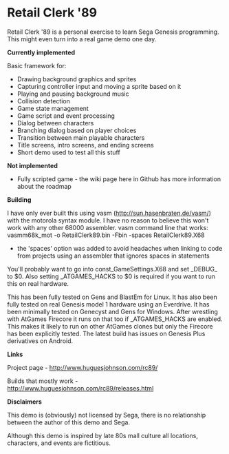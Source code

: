 # Retail Clerk '89
Retail Clerk '89 is a personal exercise to learn Sega Genesis programming. This might even turn into a real game demo one day.

**Currently implemented**

Basic framework for:
* Drawing background graphics and sprites
* Capturing controller input and moving a sprite based on it
* Playing and pausing background music
* Collision detection
* Game state management
* Game script and event processing
* Dialog between characters
* Branching dialog based on player choices
* Transition between main playable characters
* Title screens, intro screens, and ending screens
* Short demo used to test all this stuff

**Not implemented**

* Fully scripted game - the wiki page here in Github has more information about the roadmap

**Building**

I have only ever built this using vasm (http://sun.hasenbraten.de/vasm/) with the motorola syntax module. I have no reason to believe this won't work with any other 68000 assembler.
vasm command line that works: 
vasmm68k_mot -o RetailClerk89.bin -Fbin -spaces RetailClerk89.X68
* the 'spaces' option was added to avoid headaches when linking to code from projects using an assembler that ignores spaces in statements

You'll probably want to go into const\_GameSettings.X68 and set \_DEBUG\_ to $0. Also setting \_ATGAMES\_HACKS to $0 is required if you want to run this on real hardware.

This has been fully tested on Gens and BlastEm for Linux. It has also been fully tested on real Genesis model 1 hardware using an Everdrive. It has been minimally tested on Genecyst and Gens for Windows. After wrestling with AtGames Firecore it runs on that too if \_ATGAMES\_HACKS are enabled. This makes it likely to run on other AtGames clones but only the Firecore has been explicitly tested. The latest build has issues on Genesis Plus derivatives on Android.

**Links**

Project page - http://www.huguesjohnson.com/rc89/

Builds that mostly work - http://www.huguesjohnson.com/rc89/releases.html

**Disclaimers**

This demo is (obviously) not licensed by Sega, there is no relationship between the author of this demo and Sega.

Although this demo is inspired by late 80s mall culture all locations, characters, and events are fictitious. 

